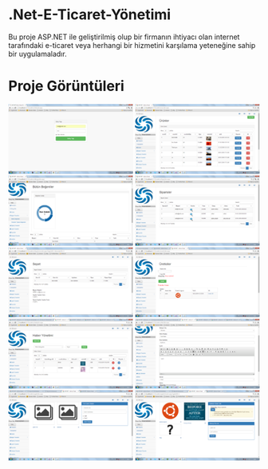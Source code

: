 # .Net-E-Ticaret-Yönetimi
Bu proje ASP.NET ile geliştirilmiş olup bir firmanın ihtiyacı olan internet tarafındaki e-ticaret veya herhangi bir hizmetini karşılama yeteneğine sahip bir uygulamaladır.

# Proje Görüntüleri
<p>  
<a href="https://github.com/hakanozer/.Net-E-Ticaret-Y-netimi/blob/master/WebProje/Proje%20Goruntuleri/1.png" target="_blank"><img src="https://github.com/hakanozer/.Net-E-Ticaret-Y-netimi/blob/master/WebProje/Proje%20Goruntuleri/1.png" width=250/></a>
  <a href="https://github.com/hakanozer/.Net-E-Ticaret-Y-netimi/blob/master/WebProje/Proje%20Goruntuleri/2.png" target="_blank"><img src="https://github.com/hakanozer/.Net-E-Ticaret-Y-netimi/blob/master/WebProje/Proje%20Goruntuleri/2.png" width=250/></a>
  <a href="https://github.com/hakanozer/.Net-E-Ticaret-Y-netimi/blob/master/WebProje/Proje%20Goruntuleri/3.png" target="_blank"><img src="https://github.com/hakanozer/.Net-E-Ticaret-Y-netimi/blob/master/WebProje/Proje%20Goruntuleri/3.png" width=250/></a>
  <a href="https://github.com/hakanozer/.Net-E-Ticaret-Y-netimi/blob/master/WebProje/Proje%20Goruntuleri/4.png" target="_blank"><img src="https://github.com/hakanozer/.Net-E-Ticaret-Y-netimi/blob/master/WebProje/Proje%20Goruntuleri/4.png" width=250/></a>
  <a href="https://github.com/hakanozer/.Net-E-Ticaret-Y-netimi/blob/master/WebProje/Proje%20Goruntuleri/5.png" target="_blank"><img src="https://github.com/hakanozer/.Net-E-Ticaret-Y-netimi/blob/master/WebProje/Proje%20Goruntuleri/5.png" width=250/></a>
  <a href="https://github.com/hakanozer/.Net-E-Ticaret-Y-netimi/blob/master/WebProje/Proje%20Goruntuleri/6.png" target="_blank"><img src="https://github.com/hakanozer/.Net-E-Ticaret-Y-netimi/blob/master/WebProje/Proje%20Goruntuleri/6.png" width=250/></a>
  <a href="https://github.com/hakanozer/.Net-E-Ticaret-Y-netimi/blob/master/WebProje/Proje%20Goruntuleri/7.png" target="_blank"><img src="https://github.com/hakanozer/.Net-E-Ticaret-Y-netimi/blob/master/WebProje/Proje%20Goruntuleri/7.png" width=250/></a>
  <a href="https://github.com/hakanozer/.Net-E-Ticaret-Y-netimi/blob/master/WebProje/Proje%20Goruntuleri/8.png" target="_blank"><img src="https://github.com/hakanozer/.Net-E-Ticaret-Y-netimi/blob/master/WebProje/Proje%20Goruntuleri/8.png" width=250/></a>
  <a href="https://github.com/hakanozer/.Net-E-Ticaret-Y-netimi/blob/master/WebProje/Proje%20Goruntuleri/9.png" target="_blank"><img src="https://github.com/hakanozer/.Net-E-Ticaret-Y-netimi/blob/master/WebProje/Proje%20Goruntuleri/9.png" width=250/></a>
  <a href="https://github.com/hakanozer/.Net-E-Ticaret-Y-netimi/blob/master/WebProje/Proje%20Goruntuleri/10.png" target="_blank"><img src="https://github.com/hakanozer/.Net-E-Ticaret-Y-netimi/blob/master/WebProje/Proje%20Goruntuleri/10.png" width=250/></a>
</p>

